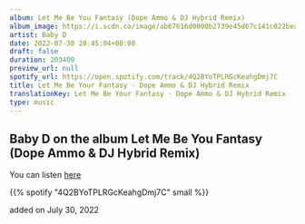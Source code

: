 ```yaml
---
album: Let Me Be You Fantasy (Dope Ammo & DJ Hybrid Remix)
album_image: https://i.scdn.co/image/ab67616d0000b2739e45d67c141c022beaca6532
artist: Baby D
date: 2022-07-30 20:45:04+00:00
draft: false
duration: 203400
preview_url: null
spotify_url: https://open.spotify.com/track/4Q2BYoTPLRGcKeahgDmj7C
title: Let Me Be Your Fantasy - Dope Ammo & DJ Hybrid Remix
translationKey: Let Me Be Your Fantasy - Dope Ammo & DJ Hybrid Remix
type: music
---
```


## Baby D on the album Let Me Be You Fantasy (Dope Ammo & DJ Hybrid Remix)

You can listen [here](https://open.spotify.com/track/4Q2BYoTPLRGcKeahgDmj7C)

{{% spotify "4Q2BYoTPLRGcKeahgDmj7C" small %}}

added on July 30, 2022